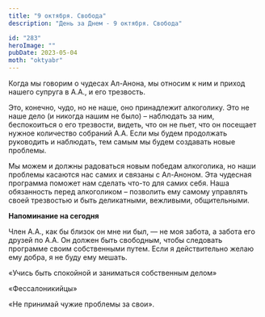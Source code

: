 ```yaml
---
title: "9 октября. Свобода"
description: "День за Днем - 9 октября. Свобода"

id: "283"
heroImage: ""
pubDate: 2023-05-04
moth: "oktyabr"
---
```


Когда мы говорим о чудесах Ал-Анона, мы относим к ним и приход нашего супруга
в А.А., и его трезвость.

Это, конечно, чудо, но не наше, оно принадлежит алкоголику. Это не наше дело
(и никогда нашим не было) – наблюдать за ним, беспокоиться о его трезвости,
видеть, что он не пьет, что он посещает нужное количество собраний А.А. Если
мы будем продолжать руководить и наблюдать, тем самым мы будем создавать новые
проблемы.

Мы можем и должны радоваться новым победам алкоголика, но наши проблемы
касаются нас самих и связаны с Ал-Аноном. Эта чудесная программа поможет нам
сделать что-то для самих себя. Наша обязанность перед алкоголиком – позволить
ему самому управлять своей трезвостью и быть деликатными, вежливыми,
общительными.

**Напоминание на сегодня**

Член А.А., как бы близок он мне ни был, — не моя забота, а забота его друзей
по А.А. Он должен быть свободным, чтобы следовать программе своим собственными
путем. Если я действительно желаю ему добра, я не буду ему мешать.

«Учись быть спокойной и заниматься собственным делом»

«Фессалоникийцы»

«Не принимай чужие проблемы за свои».
